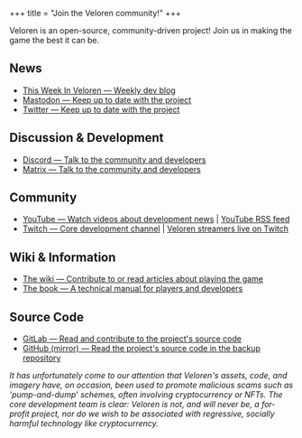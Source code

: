 +++
title = "Join the Veloren community!"
+++

Veloren is an open-source, community-driven project! Join us in making the game the best it can be.

## News

* [This Week In Veloren — Weekly dev blog](@/blog/_index.md)
* [Mastodon — Keep up to date with the project](https://floss.social/@veloren)
* [Twitter — Keep up to date with the project](https://twitter.com/velorenproject/)

## Discussion & Development

* [Discord — Talk to the community and developers](https://discord.gg/veloren-community-449602562165833758)
* [Matrix — Talk to the community and developers](https://matrix.to/#/#veloren-space:fachschaften.org)

## Community

* [YouTube — Watch videos about development news](https://youtube.com/@Veloren) | [YouTube RSS feed](https://www.youtube.com/feeds/videos.xml?channel_id=UCmRjlnKnSRRihWPPNasl_Qw)
* [Twitch — Core development channel](https://www.twitch.tv/veloren_dev) | [Veloren streamers live on Twitch](https://www.twitch.tv/directory/game/Veloren)

## Wiki & Information

* [The wiki — Contribute to or read articles about playing the game](https://wiki.veloren.net/)
* [The book — A technical manual for players and developers](https://book.veloren.net/)

## Source Code

* [GitLab — Read and contribute to the project's source code](https://gitlab.com/veloren/veloren)
* [GitHub (mirror) — Read the project's source code in the backup repository](https://github.com/veloren/veloren)

*It has unfortunately come to our attention that Veloren's assets, code, and imagery have, on occasion, been used to
promote malicious scams such as 'pump-and-dump' schemes, often involving cryptocurrency or NFTs. The core development
team is clear: Veloren is not, and will never be, a for-profit project, nor do we wish to be associated with regressive,
socially harmful technology like cryptocurrency.*
